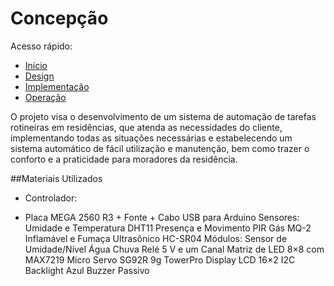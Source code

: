 # Concepção
Acesso rápido:

- [Início](https://github.com/LeoAndriolli/PI2)
- [Design](https://github.com/LeoAndriolli/PI2)
- [Implementação](https://github.com/LeoAndriolli/PI2)
- [Operação](https://github.com/LeoAndriolli/PI2)

O projeto visa o desenvolvimento de um sistema de automação de tarefas rotineiras em residências, que atenda as necessidades do cliente, implementando todas as situações necessárias e estabelecendo um sistema automático de fácil utilização e manutenção, bem como trazer o conforto e a praticidade para moradores da residência.

##Materiais Utilizados
 - Controlador:
* Placa MEGA 2560 R3 + Fonte + Cabo USB para Arduino
Sensores:
Umidade e Temperatura DHT11
Presença e Movimento PIR
Gás MQ-2 Inflamável e Fumaça
Ultrasônico HC-SR04
Módulos:
Sensor de Umidade/Nível Água Chuva
Relé 5 V e um Canal
Matriz de LED 8×8 com MAX7219
Micro Servo SG92R 9g TowerPro
Display LCD 16×2 I2C Backlight Azul
Buzzer Passivo

